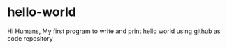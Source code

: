 # hello-world

Hi Humans,
My first program to write and print hello world using github as code repository
